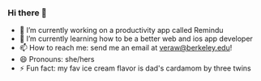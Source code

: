 ### Hi there 👋
- 🔭 I’m currently working on a productivity app called Remindu
- 🌱 I’m currently learning how to be a better web and ios app developer
- 📫 How to reach me: send me an email at veraw@berkeley.edu!
- 😄 Pronouns: she/hers
- ⚡ Fun fact: my fav ice cream flavor is dad's cardamom by three twins
